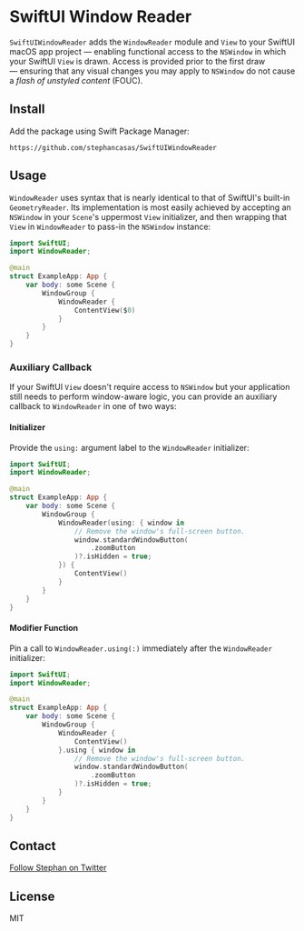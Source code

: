 # SwiftUI Window Reader

`SwiftUIWindowReader` adds the `WindowReader` module and `View` to your SwiftUI macOS app project — enabling functional access to the `NSWindow` in which your SwiftUI `View` is drawn. Access is provided prior to the first draw — ensuring that any visual changes you may apply to `NSWindow` do not cause a _flash of unstyled content_ (FOUC).

## Install

Add the package using Swift Package Manager:

```plaintext
https://github.com/stephancasas/SwiftUIWindowReader
```

## Usage

`WindowReader` uses syntax that is nearly identical to that of SwiftUI's built-in `GeometryReader`. Its implementation is most easily achieved by accepting an `NSWindow` in your `Scene`'s uppermost `View` initializer, and then wrapping that `View` in `WindowReader` to pass-in the `NSWindow` instance:

```swift
import SwiftUI;
import WindowReader;

@main
struct ExampleApp: App {
    var body: some Scene {
        WindowGroup {
            WindowReader {
                ContentView($0)
            }
        }
    }
}
```

### Auxiliary Callback

If your SwiftUI `View` doesn't require access to `NSWindow` but your application still needs to perform window-aware logic, you can provide an auxiliary callback to `WindowReader` in one of two ways:

#### Initializer

Provide the `using:` argument label to the `WindowReader` initializer:

```swift
import SwiftUI;
import WindowReader;

@main
struct ExampleApp: App {
    var body: some Scene {
        WindowGroup {
            WindowReader(using: { window in
                // Remove the window's full-screen button.
                window.standardWindowButton(
                    .zoomButton
                )?.isHidden = true;
            }) {
                ContentView()
            }
        }
    }
}
```

#### Modifier Function

Pin a call to `WindowReader.using(:)` immediately after the `WindowReader` initializer:

```swift
import SwiftUI;
import WindowReader;

@main
struct ExampleApp: App {
    var body: some Scene {
        WindowGroup {
            WindowReader {
                ContentView()
            }.using { window in
                // Remove the window's full-screen button.
                window.standardWindowButton(
                    .zoomButton
                )?.isHidden = true;
            }
        }
    }
}
```

## Contact

[Follow Stephan on Twitter](https://twitter.com/stephancasas)

## License

MIT
